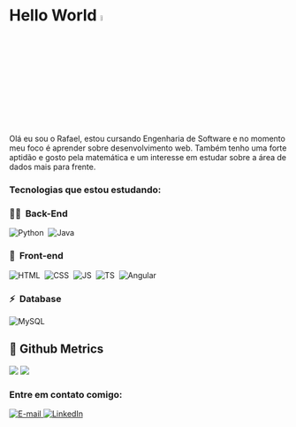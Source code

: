 <h1>
  Hello World <a href="https://www.gautamkrishnar.com/"><img src="https://media.giphy.com/media/hvRJCLFzcasrR4ia7z/giphy.gif" width="5%"></a>
</h1>

<p>
  Olá eu sou o Rafael, estou cursando Engenharia de Software e no momento meu foco é aprender sobre desenvolvimento web. Também tenho uma forte aptidão e gosto pela     matemática e um interesse em estudar sobre a área de dados mais para frente. 
</p>

<h3>Tecnologias que estou estudando:</h3>

### 👩‍💻 &nbsp;Back-End
![Python](https://img.shields.io/badge/Python-ECE2FB?style=for-the-badge&logo=python)&nbsp;
![Java](https://img.shields.io/badge/Java-ECE2FB?style=for-the-badge&logo=openjdk&logoColor=ED8B00)&nbsp;

### 🎨 &nbsp;Front-end
![HTML](https://img.shields.io/badge/-HTML-ECE2FB?style=for-the-badge&logo=HTML5)&nbsp;
![CSS](https://img.shields.io/badge/-CSS-ECE2FB?style=for-the-badge&logo=CSS3&logoColor=1572B6)&nbsp;
![JS](https://img.shields.io/badge/JavaScript-ECE2FB?style=for-the-badge&logo=javascript&logoColor=black)&nbsp;
![TS](https://img.shields.io/badge/TypeScript-ECE2FB?style=for-the-badge&logo=typescript&logoColor=1572B6)&nbsp;
![Angular](https://img.shields.io/badge/-Angular-ECE2FB?style=for-the-badge&logo=Angular&logoColor=DD0031)&nbsp;

### ⚡ &nbsp;Database
![MySQL](https://img.shields.io/badge/-MySQL-ECE2FB?style=for-the-badge&logo=mysql)&nbsp;

## 🔔 Github Metrics
![](https://github-profile-summary-cards.vercel.app/api/cards/profile-details?username=rafaelrgaidzinski&theme=github)
![](http://github-profile-summary-cards.vercel.app/api/cards/repos-per-language?username=rafaelrgaidzinski&theme=github)

<div>
  <h3>Entre em contato comigo:</h3>
  <a href="mailto:rafaelgaidzinski@gmail.com">
    <img src="https://img.shields.io/badge/Gmail-informational?style=flat&logo=gmail&logoColor=white" alt="E-mail">
  </a>
  <a href="https://www.linkedin.com/in/rafaelrgaidzinski">
    <img src="https://img.shields.io/badge/LinkedIn-Profile-informational?style=flat&logo=linkedin&logoColor=white&color=0D76A8" alt="LinkedIn">
  </a>
</div>
